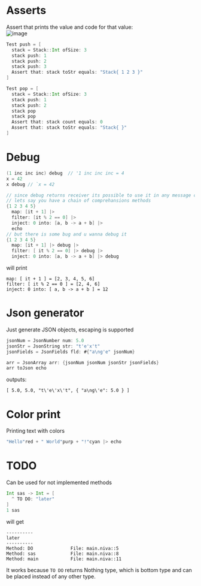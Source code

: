 # Asserts
Assert that prints the value and code for that value:  
![image](https://github.com/user-attachments/assets/fb5caea6-1743-4429-8a95-d7d7e75c0ea5)

```Scala
Test push = [
  stack = Stack::Int ofSize: 3
  stack push: 1
  stack push: 2
  stack push: 3
  Assert that: stack toStr equals: "Stack{ 1 2 3 }"
]

Test pop = [
  stack = Stack::Int ofSize: 3
  stack push: 1
  stack push: 2
  stack pop
  stack pop
  Assert that: stack count equals: 0
  Assert that: stack toStr equals: "Stack{ }"
]
```

# Debug
```Scala
(1 inc inc inc) debug  // '1 inc inc inc = 4
x = 42
x debug // `x = 42

// since debug returns receiver its possible to use it in any message chain
// lets say you have a chain of comprehansions methods
{1 2 3 4 5} 
  map: [it + 1] |>
  filter: [it % 2 == 0] |>
  inject: 0 into: [a, b -> a + b] |>
  echo
// but there is some bug and u wanna debug it
{1 2 3 4 5} 
  map: [it + 1] |> debug |>
  filter: [ it % 2 == 0] |> debug |>
  inject: 0 into: [a, b -> a + b] |> debug
```
will print
```
map: [ it + 1 ] = [2, 3, 4, 5, 6]
filter: [ it % 2 == 0 ] = [2, 4, 6]
inject: 0 into: [ a, b -> a + b ] = 12
```

# Json generator
Just generate JSON objects, escaping is supported
```Scala
jsonNum = JsonNumber num: 5.0
jsonStr = JsonString str: "t'e'x't"
jsonFields = JsonFields fld: #{"a\ng'e" jsonNum}

arr = JsonArray arr: {jsonNum jsonNum jsonStr jsonFields}
arr toJson echo 
```
outputs:
```
[ 5.0, 5.0, "t\'e\'x\'t", { "a\ng\'e": 5.0 } ]
```

# Color print
Printing text with colors
```Scala
"Hello"red + " World"purp + "!"cyan |> echo
```

# TODO
Can be used for not implemented methods
```Scala
Int sas -> Int = [
  ^ TO DO: "later"
]
1 sas
```
will get 
```
----------
later
----------
Method: DO              File: main.niva::5
Method: sas             File: main.niva::8
Method: main            File: main.niva::11
```

It works because `TO DO` returns Nothing type, which is bottom type and can be placed instead of any other type. 
